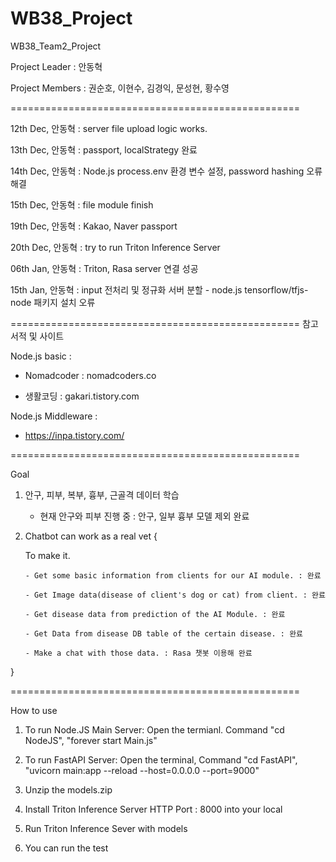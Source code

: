 # WB38_Project

WB38_Team2_Project

Project Leader : 안동혁

Project Members : 권순호, 이현수, 김경익, 문성현, 황수영

==================================================

12th Dec, 안동혁 : server file upload logic works.

13th Dec, 안동혁 : passport, localStrategy 완료

14th Dec, 안동혁 : Node.js process.env 환경 변수 설정, password hashing 오류 해결

15th Dec, 안동혁 : file module finish

19th Dec, 안동혁 : Kakao, Naver passport

20th Dec, 안동혁 : try to run Triton Inference Server

06th Jan, 안동혁 : Triton, Rasa server 연결 성공

15th Jan, 안동혁 : input 전처리 및 정규화 서버 분할 - node.js tensorflow/tfjs-node 패키지 설치 오류

==================================================
참고 서적 및 사이트

Node.js basic :

- Nomadcoder : nomadcoders.co

- 생활코딩 : gakari.tistory.com

Node.js Middleware :

- https://inpa.tistory.com/

==================================================

Goal

1.  안구, 피부, 복부, 흉부, 근골격 데이터 학습

    - 현재 안구와 피부 진행 중 : 안구, 일부 흉부 모델 제외 완료

2.  Chatbot can work as a real vet {

    To make it.

        - Get some basic information from clients for our AI module. : 완료

        - Get Image data(disease of client's dog or cat) from client. : 완료

        - Get disease data from prediction of the AI Module. : 완료

        - Get Data from disease DB table of the certain disease. : 완료

        - Make a chat with those data. : Rasa 챗봇 이용해 완료

}

==================================================

How to use

1. To run Node.JS Main Server: Open the termianl. Command "cd NodeJS", "forever start Main.js"

2. To run FastAPI Server: Open the terminal, Command "cd FastAPI", "uvicorn main:app --reload --host=0.0.0.0 --port=9000"

3. Unzip the models.zip

4. Install Triton Inference Server HTTP Port : 8000 into your local

5. Run Triton Inference Sever with models

6. You can run the test
